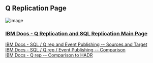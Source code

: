 ## Q Replication Page
![image](https://github.com/user-attachments/assets/4eb24e55-0d6c-4e17-9c9e-36308c0a7a16)

### [IBM Docs - Q Replication and SQL Replication Main Page](https://www.ibm.com/docs/en/idr/11.4.0?topic=q-replication-sql-replication)  
[IBM Docs - SQL / Q rep and Event Publishing -- Sources and Target](https://www.ibm.com/docs/en/idr/11.4.0?topic=overviews-supported-sources-targets)  
[IBM Docs - SQL / Q rep / Event Publishing -- Comparison](https://www.ibm.com/docs/en/idr/11.4.0?topic=overviews-comparison-q-replication-sql-replication-event-publishing)  
[IBM Docs - Q rep -- Comparison to HADR](https://www.ibm.com/docs/en/idr/11.4.0?topic=po-comparison-q-replication-high-availability-disaster-recovery-hadr)  
